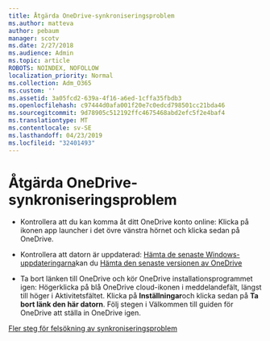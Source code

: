 ```yaml
---
title: Åtgärda OneDrive-synkroniseringsproblem
ms.author: matteva
author: pebaum
manager: scotv
ms.date: 2/27/2018
ms.audience: Admin
ms.topic: article
ROBOTS: NOINDEX, NOFOLLOW
localization_priority: Normal
ms.collection: Adm_O365
ms.custom: ''
ms.assetid: 3a05fcd2-639a-4f16-a6ed-1cffa35fbdb3
ms.openlocfilehash: c97444d0afa001f20e7c0edcd798501cc21bda46
ms.sourcegitcommit: 9d78905c512192ffc4675468abd2efc5f2e4baf4
ms.translationtype: MT
ms.contentlocale: sv-SE
ms.lasthandoff: 04/23/2019
ms.locfileid: "32401493"
---
```

# <a name="fix-onedrive-sync-problems"></a>Åtgärda OneDrive-synkroniseringsproblem

- Kontrollera att du kan komma åt ditt OneDrive konto online: Klicka på ikonen app launcher i det övre vänstra hörnet och klicka sedan på OneDrive.
    
- Kontrollera att datorn är uppdaterad: [Hämta de senaste Windows-uppdateringarna](http://go.microsoft.com/fwlink/p/?LinkId=825773)kan du [Hämta den senaste versionen av OneDrive](https://go.microsoft.com/fwlink/p/?linkid=844652)
    
- Ta bort länken till OneDrive och kör OneDrive installationsprogrammet igen: Högerklicka på blå OneDrive cloud-ikonen i meddelandefält, längst till höger i Aktivitetsfältet. Klicka på **Inställningar**och klicka sedan på **Ta bort länk den här datorn**. Följ stegen i Välkommen till guiden för OneDrive att ställa in OneDrive igen.
    
[Fler steg för felsökning av synkroniseringsproblem](https://go.microsoft.com/fwlink/?linkid=866431)
  


